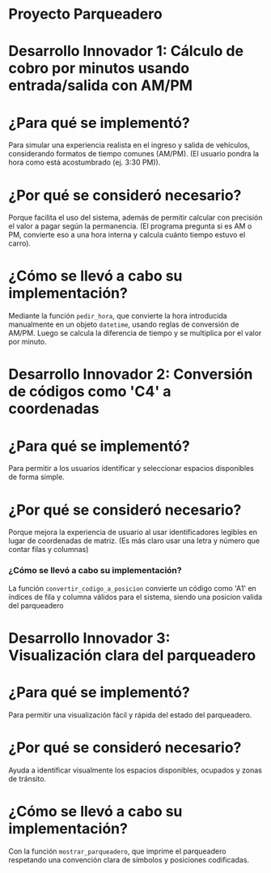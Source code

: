 # Proyecto Parqueadero

# Desarrollo Innovador 1: Cálculo de cobro por minutos usando entrada/salida con AM/PM

# ¿Para qué se implementó?
Para simular una experiencia realista en el ingreso y salida de vehículos, considerando formatos de tiempo comunes (AM/PM).
(El usuario pondra la hora como está acostumbrado (ej. 3:30 PM)).

# ¿Por qué se consideró necesario?
Porque facilita el uso del sistema, además de permitir calcular con precisión el valor a pagar según la permanencia.
(El programa pregunta si es AM o PM, convierte eso a una hora interna y calcula cuánto tiempo estuvo el carro).

# ¿Cómo se llevó a cabo su implementación?
Mediante la función `pedir_hora`, que convierte la hora introducida manualmente en un objeto `datetime`, usando reglas de conversión de AM/PM. Luego se calcula la diferencia de tiempo y se multiplica por el valor por minuto.



# Desarrollo Innovador 2: Conversión de códigos como 'C4' a coordenadas

# ¿Para qué se implementó?
Para permitir a los usuarios identificar y seleccionar espacios disponibles de forma simple.

# ¿Por qué se consideró necesario?
Porque mejora la experiencia de usuario al usar identificadores legibles en lugar de coordenadas de matriz.
(Es más claro usar una letra y número que contar filas y columnas)

### ¿Cómo se llevó a cabo su implementación?
La función `convertir_codigo_a_posicion` convierte un código como 'A1' en índices de fila y columna válidos para el sistema, siendo una posicion valida del parqueadero 



# Desarrollo Innovador 3: Visualización clara del parqueadero

# ¿Para qué se implementó?
Para permitir una visualización fácil y rápida del estado del parqueadero.

# ¿Por qué se consideró necesario?
Ayuda a identificar visualmente los espacios disponibles, ocupados y zonas de tránsito.

# ¿Cómo se llevó a cabo su implementación?
Con la función `mostrar_parqueadero`, que imprime el parqueadero respetando una convención clara de símbolos y posiciones codificadas.


